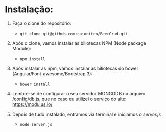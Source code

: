 # Instalação:

1. Faça o clone do repositório:
	* ``` git clone git@github.com:caionitro/BeerCrud.git ```

2. Após o clone, vamos instalar as biliotecas NPM (Node package Module):
	* ``` npm install ```

3. Após instalar as npm, vamos instalar as biliotecas do bower (Angular/Font-awesome/Bootstrap 3):
	* ``` bower install ```

4. Lembre-se de configurar o seu servidor MONGODB no arquivo /config/db.js, 
que no caso eu utilizei o serviço do site: https://modulus.io/

5. Depois de tudo instalado, entramos via terminal e iniciamos o *server.js*
	* ``` node server.js ```